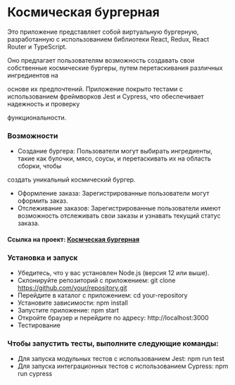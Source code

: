 # Космическая бургерная

Это приложение представляет собой виртуальную бургерную, разработанную с использованием библиотеки React, Redux, React Router и TypeScript.  

Оно предлагает пользователям возможность создавать свои собственные космические бургеры, путем перетаскивания различных ингредиентов на 
  
основе  их предпочтений. Приложение покрыто тестами с использованием фреймворков Jest и Cypress, что обеспечивает надежность и проверку 

функциональности.

### Возможности

- Создание бургера: Пользователи могут выбирать ингредиенты, такие как булочки, мясо, соусы, и перетаскивать их на область сборки, чтобы  

создать уникальный космический бургер.

- Оформление заказа: Зарегистрированные пользователи могут оформить заказ.
- Отслеживание заказов: Зарегистрированные пользователи имеют возможность отслеживать свои заказы и узнавать текущий статус заказа.

#### Ссылка на проект: [Космческая бургерная](https://ekaterina1418.github.io/react-burger/)

### Установка и запуск 
 - Убедитесь, что у вас установлен Node.js (версия 12 или выше).
 - Склонируйте репозиторий с приложением: git clone https://github.com/your/repository.git
 - Перейдите в каталог с приложением: cd your-repository
 - Установите зависимости: npm install
 - Запустите приложение: npm start
 - Откройте браузер и перейдите по адресу: http://localhost:3000
 - Тестирование

### Чтобы запустить тесты, выполните следующие команды:
 - Для запуска модульных тестов с использованием Jest: npm run test
 - Для запуска интеграционных тестов с использованием Cypress: npm run cypress


